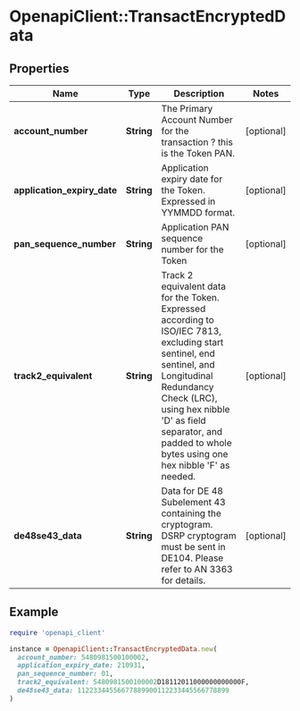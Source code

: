 # OpenapiClient::TransactEncryptedData

## Properties

| Name | Type | Description | Notes |
| ---- | ---- | ----------- | ----- |
| **account_number** | **String** | The Primary Account Number for the transaction ? this is the Token PAN.  | [optional] |
| **application_expiry_date** | **String** | Application expiry date for the Token. Expressed in YYMMDD format.  | [optional] |
| **pan_sequence_number** | **String** | Application PAN sequence number for the Token  | [optional] |
| **track2_equivalent** | **String** | Track 2 equivalent data for the Token. Expressed according to ISO/IEC 7813, excluding start sentinel, end sentinel, and Longitudinal Redundancy Check (LRC), using hex nibble &#39;D&#39; as field separator, and padded to whole bytes using one hex nibble &#39;F&#39; as needed.  | [optional] |
| **de48se43_data** | **String** | Data for DE 48 Subelement 43 containing the cryptogram. DSRP cryptogram must be sent in DE104. Please refer to AN 3363 for details.  | [optional] |

## Example

```ruby
require 'openapi_client'

instance = OpenapiClient::TransactEncryptedData.new(
  account_number: 5480981500100002,
  application_expiry_date: 210931,
  pan_sequence_number: 01,
  track2_equivalent: 5480981500100002D18112011000000000000F,
  de48se43_data: 11223344556677889900112233445566778899
)
```

